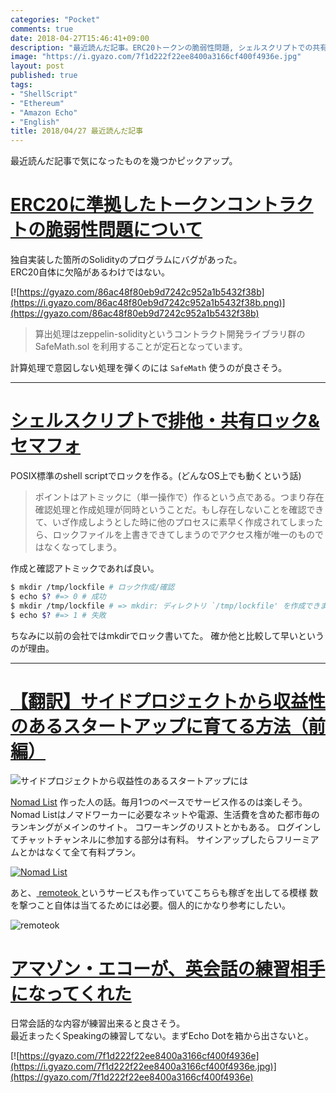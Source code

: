 ```yaml
---
categories: "Pocket"
comments: true
date: 2018-04-27T15:46:41+09:00
description: "最近読んだ記事。ERC20トークンの脆弱性問題, シェルスクリプトでの共有ロックなど"
image: "https://i.gyazo.com/7f1d222f22ee8400a3166cf400f4936e.jpg"
layout: post
published: true
tags:
- "ShellScript"
- "Ethereum"
- "Amazon Echo"
- "English"
title: 2018/04/27 最近読んだ記事
---
```


最近読んだ記事で気になったものを幾つかピックアップ。

# [ ERC20に準拠したトークンコントラクトの脆弱性問題について ](http://blockchain.gunosy.io/entry/erc20-token-Vulnerability)

独自実装した箇所のSolidityのプログラムにバグがあった。  
ERC20自体に欠陥があるわけではない。

[![https://gyazo.com/86ac48f80eb9d7242c952a1b5432f38b](https://i.gyazo.com/86ac48f80eb9d7242c952a1b5432f38b.png)](https://gyazo.com/86ac48f80eb9d7242c952a1b5432f38b)

> 算出処理はzeppelin-solidityというコントラクト開発ライブラリ群のSafeMath.sol を利用することが定石となっています。

計算処理で意図しない処理を弾くのには `SafeMath` 使うのが良さそう。

--------

# [シェルスクリプトで排他・共有ロック&セマフォ ](https://qiita.com/tags/ShellScript)

POSIX標準のshell scriptでロックを作る。(どんなOS上でも動くという話)

> ポイントはアトミックに（単一操作で）作るという点である。つまり存在確認処理と作成処理が同時ということだ。もし存在しないことを確認できて、いざ作成しようとした時に他のプロセスに素早く作成されてしまったら、ロックファイルを上書きできてしまうのでアクセス権が唯一のものではなくなってしまう。

作成と確認アトミックであれば良い。

```bash
$ mkdir /tmp/lockfile # ロック作成/確認
$ echo $? #=> 0 # 成功
$ mkdir /tmp/lockfile # => mkdir: ディレクトリ `/tmp/lockfile' を作成できません: ファイルが存在します
$ echo $? #=> 1 # 失敗
```

ちなみに以前の会社ではmkdirでロック書いてた。
確か他と比較して早いというのが理由。

--------------

# [【翻訳】サイドプロジェクトから収益性のあるスタートアップに育てる方法（前編）](http://blog.notsobad.jp/entry/2018/02/15/192155)

![サイドプロジェクトから収益性のあるスタートアップには](https://cdn-ak.f.st-hatena.com/images/fotolife/o/o_tomomichi/20180211/20180211231653.png)

[Nomad List](https://nomadlist.com/) 作った人の話。毎月1つのペースでサービス作るのは楽しそう。
Nomad Listはノマドワーカーに必要なネットや電源、生活費を含めた都市毎のランキングがメインのサイト。
コワーキングのリストとかもある。 ログインしてチャットチャンネルに参加する部分は有料。
サインアップしたらフリーミアムとかはなくて全て有料プラン。

[![Nomad List](https://i.gyazo.com/8367d21ea29445d2b69e23edc880c9bc.png)](https://gyazo.com/8367d21ea29445d2b69e23edc880c9bc)

あと、[ remoteok ](https://remoteok.io/)というサービスも作っていてこちらも稼ぎを出してる模様
数を撃つこと自体は当てるためには必要。個人的にかなり参考にしたい。

![remoteok](https://i.gyazo.com/8477f84e47e9d03a100195b3dd9ea346.png)

# [アマゾン・エコーが、英会話の練習相手になってくれた](https://www.newsweekjapan.jp/yukawa/2018/04/post-16.php)

日常会話的な内容が練習出来ると良さそう。  
最近まったくSpeakingの練習してない。まずEcho Dotを箱から出さないと。

[![https://gyazo.com/7f1d222f22ee8400a3166cf400f4936e](https://i.gyazo.com/7f1d222f22ee8400a3166cf400f4936e.jpg)](https://gyazo.com/7f1d222f22ee8400a3166cf400f4936e)


